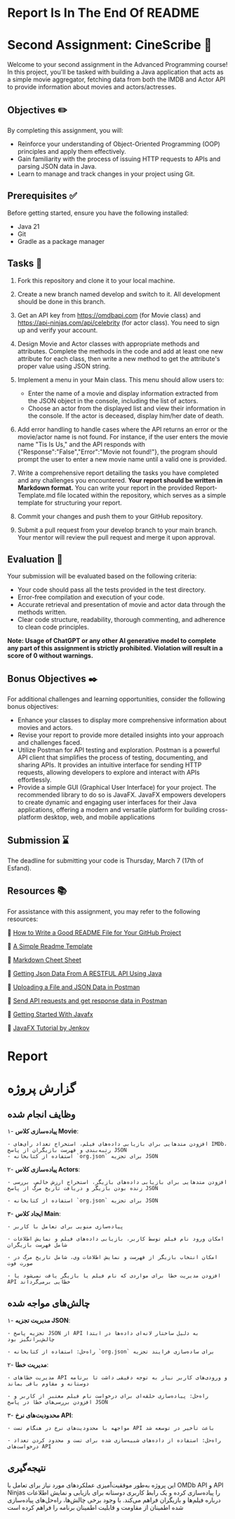 # Report Is In The End Of README

# Second Assignment: CineScribe 🎥
Welcome to your second assignment in the Advanced Programming course! In this project, you'll be tasked with building a Java application that acts as a simple movie aggregator, fetching data from both the IMDB and Actor API to provide information about movies and actors/actresses.

## Objectives ✏️
By completing this assignment, you will:

- Reinforce your understanding of Object-Oriented Programming (OOP) principles and apply them effectively.
- Gain familiarity with the process of issuing HTTP requests to APIs and parsing JSON data in Java.
- Learn to manage and track changes in your project using Git.
## Prerequisites ✅
Before getting started, ensure you have the following installed:

- Java 21
- Git
- Gradle as a package manager
## Tasks 📝
1. Fork this repository and clone it to your local machine.
2. Create a new branch named develop and switch to it. All development should be done in this branch.
3. Get an API key from https://omdbapi.com (for Movie class) and https://api-ninjas.com/api/celebrity (for actor class). You need to sign up and verify your account.
4. Design Movie and Actor classes with appropriate methods and attributes. Complete the methods in the code and add at least one new attribute for each class, then write a new method to get the attribute's proper value using JSON string.
5. Implement a menu in your Main class. This menu should allow users to:

 	- Enter the name of a movie and display information extracted from the JSON object in the console, including the list of actors.
	- Choose an actor from the displayed list and view their information in the console. If the actor is deceased, display him/her date of death.

6. Add error handling to handle cases where the API returns an error or the movie/actor name is not found. For instance, if the user enters the movie name "Tis Is Us," and the API responds with {"Response":"False","Error":"Movie not found!"}, the program should prompt the user to enter a new movie name until a valid one is provided.
7. Write a comprehensive report detailing the tasks you have completed and any challenges you encountered. **Your report should be written in Markdown format.** You can write your report in the provided Report-Template.md file located within the repository, which serves as a simple template for structuring your report.
8. Commit your changes and push them to your GitHub repository.
9. Submit a pull request from your develop branch to your main branch. Your mentor will review the pull request and merge it upon approval.

## Evaluation 📃
Your submission will be evaluated based on the following criteria:

- Your code should pass all the tests provided in the test directory.
- Error-free compilation and execution of your code. 
- Accurate retrieval and presentation of movie and actor data through the methods written.
- Clear code structure, readability, thorough commenting, and adherence to clean code principles.

**Note: Usage of ChatGPT or any other AI generative model to complete any part of this assignment is strictly prohibited. Violation will result in a score of 0 without warnings.**

## Bonus Objectives ✒️
For additional challenges and learning opportunities, consider the following bonus objectives:

- Enhance your classes to display more comprehensive information about movies and actors.
- Revise your report to provide more detailed insights into your approach and challenges faced.
- Utilize Postman for API testing and exploration. Postman is a powerful API client that simplifies the process of testing, documenting, and sharing APIs. It provides an intuitive interface for sending HTTP requests, allowing developers to explore and interact with APIs effortlessly.
- Provide a simple GUI (Graphical User Interface) for your project. The recommended library to do so is JavaFX. JavaFX empowers developers to create dynamic and engaging user interfaces for their Java applications, offering a modern and versatile platform for building cross-platform desktop, web, and mobile applications

## Submission ⌛
The deadline for submitting your code is Thursday, March 7 (17th of Esfand).

## Resources 📚
For assistance with this assignment, you may refer to the following resources:

🔗 [How to Write a Good README File for Your GitHub Project](https://www.freecodecamp.org/news/how-to-write-a-good-readme-file/)

🔗 [A Simple Readme Template](https://gist.github.com/DomPizzie/7a5ff55ffa9081f2de27c315f5018afc)

🔗 [Markdown Cheet Sheet](https://www.freecodecamp.org/news/markdown-cheat-sheet/)

🔗 [Getting Json Data From A RESTFUL API Using Java](https://medium.com/swlh/getting-json-data-from-a-restful-api-using-java-b327aafb3751)

🔗 [Uploading a File and JSON Data in Postman](https://www.baeldung.com/postman-upload-file-json)

🔗 [Send API requests and get response data in Postman](https://learning.postman.com/docs/sending-requests/requests/)

🔗 [Getting Started With Javafx](https://openjfx.io/openjfx-docs/)

🔗 [JavaFX Tutorial by Jenkov](https://jenkov.com/tutorials/javafx/index.html)

# Report

# گزارش پروژه

## وظایف انجام شده
۱- **پیاده‌سازی کلاس Movie**:

    - افزودن متدهایی برای بازیابی داده‌های فیلم، استخراج تعداد رأی‌های IMDb، رتبه‌بندی و فهرست بازیگران از پاسخ JSON
    - استفاده از کتابخانه `org.json` برای تجزیه JSON

۲- **پیاده‌سازی کلاس Actors**:

    - افزودن متدهایی برای بازیابی داده‌های بازیگر، استخراج ارزش خالص، بررسی زنده بودن بازیگر و دریافت تاریخ مرگ از پاسخ JSON
    
    - استفاده از کتابخانه `org.json` برای تجزیه JSON

۳- **ایجاد کلاس Main**:

    - پیاده‌سازی منویی برای تعامل با کاربر
    
    - امکان ورود نام فیلم توسط کاربر، بازیابی داده‌های فیلم و نمایش اطلاعات شامل فهرست بازیگران
    
    - امکان انتخاب بازیگر از فهرست و نمایش اطلاعات وی، شامل تاریخ مرگ در صورت فوت
    
    - افزودن مدیریت خطا برای مواردی که نام فیلم یا بازیگر یافت نمی‌شود یا API خطایی برمی‌گرداند

## چالش‌های مواجه شده

 ۱- **مدیریت تجزیه JSON**:
 
    - تجزیه پاسخ JSON از API به دلیل ساختار لانه‌ای داده‌ها در ابتدا چالش‌برانگیز بود
    
    - راه‌حل: استفاده از کتابخانه `org.json` برای ساده‌سازی فرایند تجزیه

۲- **مدیریت خطا**:

    - مدیریت خطاهای API و ورودی‌های کاربر نیاز به توجه دقیقی داشت تا برنامه دوستانه و مقاوم باقی بماند
    
    - راه‌حل: پیاده‌سازی حلقه‌ای برای درخواست نام فیلم معتبر از کاربر و افزودن بررسی‌های خطا در پاسخ JSON

۳- **محدودیت‌های نرخ API**:

    - مواجهه با محدودیت‌های نرخ در هنگام تست API باعث تأخیر در توسعه شد
    
    - راه‌حل: استفاده از داده‌های شبیه‌سازی شده برای تست و محدود کردن تعداد درخواست‌های API

## نتیجه‌گیری

این پروژه به‌طور موفقیت‌آمیزی عملکردهای مورد نیاز برای تعامل با OMDb API و API Ninjas را پیاده‌سازی کرده و یک رابط کاربری دوستانه برای بازیابی و نمایش اطلاعات درباره فیلم‌ها و بازیگران فراهم می‌کند. با وجود برخی چالش‌ها، راه‌حل‌های پیاده‌سازی شده اطمینان از مقاومت و قابلیت اطمینان برنامه را فراهم کرده است
 
 
